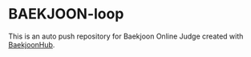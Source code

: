 # BAEKJOON-loop
This is an auto push repository for Baekjoon Online Judge created with [BaekjoonHub](https://github.com/BaekjoonHub/BaekjoonHub).
